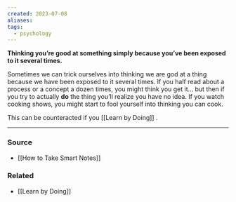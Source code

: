 ```yaml
---
created: 2023-07-08
aliases: 
tags:
  - psychology
---
```

**Thinking you’re good at something simply because you’ve been exposed to it several times.**

Sometimes we can trick ourselves into thinking we are god at a thing because we have been exposed to it several times. If you half read about a process or a concept a dozen times, you might think you get it… but then if you try to actually **do** the thing you’ll realize you have no idea. If you watch cooking shows, you might start to fool yourself into thinking you can cook.

This can be counteracted if you [[Learn by Doing]] .

---

### Source
- [[How to Take Smart Notes]]

### Related
- [[Learn by Doing]]